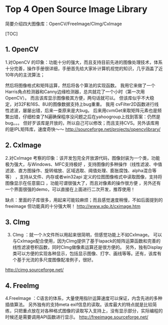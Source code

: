 # Top 4 Open Source Image Library
简要介绍四大图像库：OpenCV/FreeImage/CImg/CxImage

[TOC]

## 1. OpenCV
1.对OpenCV 的印象：功能十分的强大，而且支持目前先进的图像处理技术，体系十分完善，操作手册很详细，手册首先给大家补计算机视觉的知识，几乎涵盖了近10年内的主流算法；

然后将图像格式和矩阵运算，然后将各个算法的实现函数。
我用它来做了一个Harris角点检测器和Canny边缘检测器，总共就花了一个小时（第一次用OpenCV）。
而且该库显示图像极其方便，两句话就可以。
但该库似乎不大稳定，对32F和16S、8U的图像数据支持上bug重重。
我用 cvFilter2D函数进行线性滤波，屡屡出错，后来一查原来是大bug。
后来用cvmGet来取矩阵元素也是频繁出错，仔细检查了N遍确保程序没问题之后在yahoogroup上找到答案：仍然是bug。。。
但好歹该库是开放的，所以自己可以修改；而且支持CVS。另外该库用的是IPL矩阵库，速度奇快～～
<http://sourceforge.net/projects/opencvlibrary/>

## 2. CxImage
2.对CxImage 考察的印象：该开发包完全开放源代码，图像封装为一个类，功能极为强大，与Windows、MFC支持极好
，支持图像的多种操作（线性滤波、中值滤波、直方图操作、旋转缩放、区域选取、阈值处理、膨胀腐蚀、alpha混合等等）
，支持从文件、内存或者win32api 定义的位图图像格式中读取图像，支持将图像显示在任意窗口
，功能可谓很强大了，而且对像素的操作很方便
，另外还有一个界面很强的demo，可以直接在上面进行二次开发，推荐使用！

缺点：里面的子库很多，用起来可能较麻烦；而且感觉速度稍慢，不如后面提到的freeimage
但功能真的十分强大啊！
<http://www.xdp.it/cximage.htm>


## 3. CImg
3. CImg ：就一个.h文件所以用起来很简明，但感觉功能上不如CxImage。
  可以与CxImage配合使用，因为CImg提供了基于lapack的矩阵运算函数和完善的线性滤波卷积函数，同时CImg做像素运算还是很方便的。
  另外，独有Display类可以方便的实现各种显示，包括显示图像、打字、画线等等。还有，该库有个基于光流的多尺度图像配准例子，很好。

<http://cimg.sourceforge.net/>



## 4. FreeImg
4.FreeImage ：C语言的体系，大量使用指针运算速度可以保证，内含先进的多种插值算法。
另外独有的支持meta exif信息的读取。该库最大的特点就是比较简练，只把重点放在对各种格式图像的读取写入支持上，没有显示部分，实际编程的时候还是需要调用API函数进行显示。
<http://freeimage.sourceforge.net/>